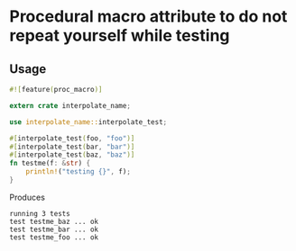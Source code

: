 # Procedural macro attribute to do not repeat yourself while testing

## Usage

``` rust
#![feature(proc_macro)]

extern crate interpolate_name;

use interpolate_name::interpolate_test;

#[interpolate_test(foo, "foo")]
#[interpolate_test(bar, "bar")]
#[interpolate_test(baz, "baz")]
fn testme(f: &str) {
    println!("testing {}", f);
}
```

Produces

```
running 3 tests
test testme_baz ... ok
test testme_bar ... ok
test testme_foo ... ok
```


